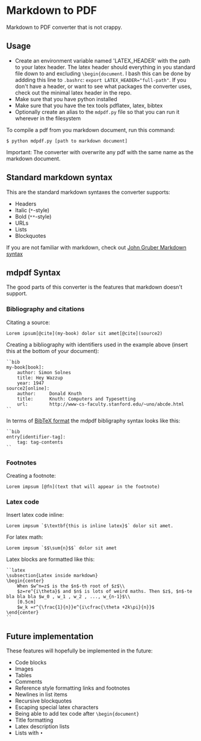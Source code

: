 # Markdown to PDF

Markdown to PDF converter that is not crappy.

## Usage

- Create an environment variable named 'LATEX_HEADER' with the path to your latex header. The latex header should everything in you standard file down to and excluding `\begin{document`. I bash this can be done by addding this line to `.bashrc`: `export LATEX_HEADER="full-path"`. If you don't have a header, or want to see what packages the converter uses, check out the minimal latex header in the repo.
- Make sure that you have python installed
- Make sure that you have the tex tools pdflatex, latex, bibtex 
- Optionally create an alias to the `mdpdf.py` file so that you can run it wherever in the filesystem

To compile a pdf from you markdown document, run this command:

```
$ python mdpdf.py [path to markdown document]
```

Important: The converter with overwrite any pdf with the same name as the markdown document.

## Standard markdown syntax

This are the standard markdown syntaxes the converter supports:

- Headers
- Italic (`*`-style)
- Bold (`**`-style)
- URLs
- Lists
- Blockquotes

If you are not familiar with markdown, check out [John Gruber Markdown syntax](https://daringfireball.net/projects/markdown/syntax)


## mdpdf Syntax

The good parts of this converter is the features that markdown doesn't support.

### Bibliography and citations

Citating a source:
	
	Lorem ipsum[@cite](my-book) dolor sit amet[@cite](source2)

Creating a bibliography with identifiers used in the example above (insert this at the bottom of your document):

	``bib
	my-book[book]:
		author: Simon Solnes
		title: Hey Wazzup
		year: 1947
	source2[online]:
		author:		Donald Knuth
    	title:		Knuth: Computers and Typesetting
    	url:		http://www-cs-faculty.stanford.edu/~uno/abcde.html
	``

In terms of [BibTeX format](http://www.bibtex.org/Format/) the mdpdf bibligraphy syntax looks like this:

	``bib
	entry[identifier-tag]:
		tag: tag-contents
	``

### Footnotes

Creating a footnote:
	
	Lorem impsum [@fn](text that will appear in the footnote)
	

### Latex code

Insert latex code inline:

	Lorem impsum `$\textbf{this is inline latex}$` dolor sit amet.

For latex math:

	Lorem impsum `$$\sum{n}$$` dolor sit amet

Latex blocks are formatted like this:

	``latex
	\subsection{Latex inside markdown}
	\begin{center}
		When $w^n=z$ is the $n$-th root of $z$\\
		$z=re^{i\theta}$ and $n$ is lots of weird maths. Then $z$, $n$-te bla bla bla $w_0 , w_1 , w_2 , ..., w_{n-1}$\\ 
		[0.5cm]
		$w_k =r^{\frac{1}{n}}e^{i\cfrac{\theta +2k\pi}{n}}$
	\end{center}
	``




## Future implementation

These features will hopefully be implemented in the future:

- Code blocks
- Images
- Tables
- Comments
- Reference style formatting links and footnotes
- Newlines in list items
- Recursive blockquotes
- Escaping special latex characters
- Being able to add tex code after `\begin{document}`
- Title formatting
- Latex description lists
- Lists with `•`
